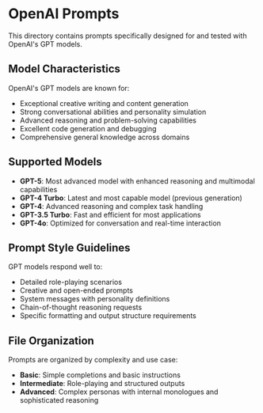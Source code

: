 # OpenAI Prompts

This directory contains prompts specifically designed for and tested with OpenAI's GPT models.

## Model Characteristics

OpenAI's GPT models are known for:
- Exceptional creative writing and content generation
- Strong conversational abilities and personality simulation
- Advanced reasoning and problem-solving capabilities
- Excellent code generation and debugging
- Comprehensive general knowledge across domains

## Supported Models

- **GPT-5**: Most advanced model with enhanced reasoning and multimodal capabilities
- **GPT-4 Turbo**: Latest and most capable model (previous generation)
- **GPT-4**: Advanced reasoning and complex task handling
- **GPT-3.5 Turbo**: Fast and efficient for most applications
- **GPT-4o**: Optimized for conversation and real-time interaction

## Prompt Style Guidelines

GPT models respond well to:
- Detailed role-playing scenarios
- Creative and open-ended prompts
- System messages with personality definitions
- Chain-of-thought reasoning requests
- Specific formatting and output structure requirements

## File Organization

Prompts are organized by complexity and use case:
- **Basic**: Simple completions and basic instructions
- **Intermediate**: Role-playing and structured outputs
- **Advanced**: Complex personas with internal monologues and sophisticated reasoning